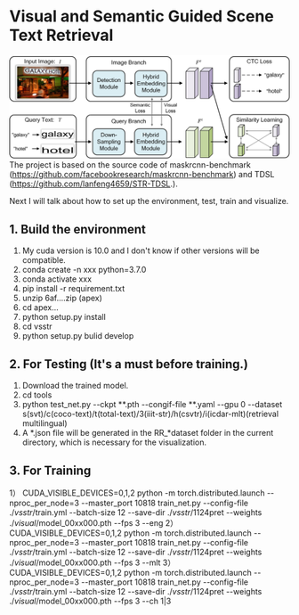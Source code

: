 # Visual and Semantic Guided Scene Text Retrieval
![Alt text](framework.jpg)
The project is based on the source code of maskrcnn-benchmark (https://github.com/facebookresearch/maskrcnn-benchmark) and TDSL (https://github.com/lanfeng4659/STR-TDSL.).

Next I will talk about how to set up the environment, test, train and visualize.

## 1. Build the environment
   1) My cuda version is 10.0 and I don't know if other versions will be compatible.
   2) conda create -n xxx python=3.7.0
   3) conda activate xxx
   4) pip install -r requirement.txt
   5) unzip 6af....zip (apex)
   6) cd apex...
   7) python setup.py install
   8) cd vsstr
   9) python setup.py bulid develop
## 2. For Testing (It's a must before training.)
   1) Download the trained model.
   2) cd tools
   3) python test_net.py --ckpt **.pth --congif-file **.yaml --gpu 0 --dataset s(svt)/c(coco-text)/t(total-text)/3(iiit-str)/h(csvtr)/i(icdar-mlt)(retrieval multilingual)
   4) A *.json file will be generated in the RR_*dataset folder in the current directory, which is necessary for the visualization.
## 3. For Training
   1） CUDA_VISIBLE_DEVICES=0,1,2 python -m torch.distributed.launch --nproc_per_node=3 --master_port 10818 train_net.py --config-file ./_vsstr_/train.yml --batch-size 12 --save-dir ./_vsstr_/1124pret --weights ./_visual_/model_00xx000.pth --fps 3 --eng
   2） CUDA_VISIBLE_DEVICES=0,1,2 python -m torch.distributed.launch --nproc_per_node=3 --master_port 10818 train_net.py --config-file ./_vsstr_/train.yml --batch-size 12 --save-dir ./_vsstr_/1124pret --weights ./_visual_/model_00xx000.pth --fps 3 --mlt
   3） CUDA_VISIBLE_DEVICES=0,1,2 python -m torch.distributed.launch --nproc_per_node=3 --master_port 10818 train_net.py --config-file ./_vsstr_/train.yml --batch-size 12 --save-dir ./_vsstr_/1124pret --weights ./_visual_/model_00xx000.pth --fps 3 --ch 1|3
   
